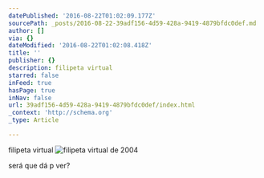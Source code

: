 ```yaml
---
datePublished: '2016-08-22T01:02:09.177Z'
sourcePath: _posts/2016-08-22-39adf156-4d59-428a-9419-4879bfdc0def.md
author: []
via: {}
dateModified: '2016-08-22T01:02:08.418Z'
title: ''
publisher: {}
description: filipeta virtual
starred: false
inFeed: true
hasPage: true
inNav: false
url: 39adf156-4d59-428a-9419-4879bfdc0def/index.html
_context: 'http://schema.org'
_type: Article

---
```

filipeta virtual
![filipeta virtual de 2004](https://the-grid-user-content.s3-us-west-2.amazonaws.com/4082a176-1243-4785-83ec-e5d6dc1da538.gif)

será que dá p ver?